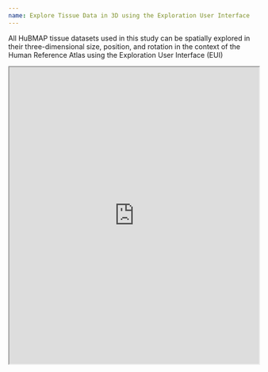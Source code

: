 ```yaml
---
name: Explore Tissue Data in 3D using the Exploration User Interface
---
```

   
All HuBMAP tissue datasets used in this study can be spatially explored in their three-dimensional size, position, and rotation in the context of the Human Reference Atlas using the Exploration User Interface (EUI)


<iframe src="https://cns-iu.github.io/hubmap-2021-kaggle-blocks/" width="100%" height="600px"></iframe>
   
